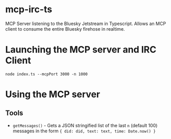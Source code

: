 # mcp-irc-ts
MCP Server listening to the Bluesky Jetstream in Typescript. Allows an MCP client to consume the entire Bluesky firehose in realtime.

# Launching the MCP server and IRC Client

```
node index.ts --mcpPort 3000 -n 1000
```

# Using the MCP server
## Tools
* `getMessages()` - Gets a JSON stringified list of the last `n` (default 100) messages in the form `{ did: did, text: text, time: Date.now() }`
